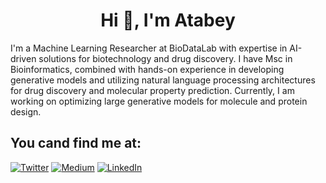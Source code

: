 <h1 align="center">Hi 👋, I'm Atabey</h1>

I'm a Machine Learning Researcher at BioDataLab with expertise in AI-driven solutions for biotechnology and drug discovery. I have Msc in Bioinformatics, combined with hands-on experience in developing generative models and utilizing natural language processing architectures for drug discovery and molecular property prediction. Currently, I am working on optimizing large generative models for molecule and protein design.

## You cand find me at:

<a href="https://twitter.com/atabeyunlu" target="_blank"><img alt="Twitter" src="https://img.shields.io/badge/twitter-%231DA1F2.svg?&style=for-the-badge&logo=twitter&logoColor=white" /></a>
<a href="https://medium.com/@atabeyunlu" target="_blank"><img alt="Medium" src="https://img.shields.io/badge/medium-%2312100E.svg?&style=for-the-badge&logo=medium&logoColor=white" /></a>
<a href="https://www.linkedin.com/in/atabeyunlu/" target="_blank"><img alt="LinkedIn" src="https://img.shields.io/badge/linkedin-%230077B5.svg?&style=for-the-badge&logo=linkedin&logoColor=white" /></a>
<!--
**atabeyunlu/atabeyunlu** is a ✨ _special_ ✨ repository because its `README.md` (this file) appears on your GitHub profile.

Here are some ideas to get you started:

- 🔭 I’m currently working on ...
- 🌱 I’m currently learning ...
- 👯 I’m looking to collaborate on ...
- 🤔 I’m looking for help with ...
- 💬 Ask me about ...
- 📫 How to reach me: ...
- 😄 Pronouns: ...
- ⚡ Fun fact: ...
-->
